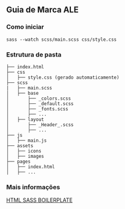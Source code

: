 Guia de Marca ALE
------------------------------------

### Como iniciar

```
sass --watch scss/main.scss css/style.css
```

### Estrutura de pasta
```
├── index.html
├── css
│   ├── style.css (gerado automaticamente)
├── scss
|   ├── main.scss
│   ├── base
│       ├── _colors.scss
│       ├── _default.scss
│       ├── _fonts.scss
│       ├── ...
│   ├── layout
│       ├── _Header_.scss
│       ├── ...
├── js
│   ├── main.js
├── assets
│   ├── icons
│   ├── images
├── pages
│   ├── index.html
│   ├── ...
```

### Mais informações
[HTML SASS BOILERPLATE](https://github.com/PlayeMatthieu/html-sass-boilerplate)
